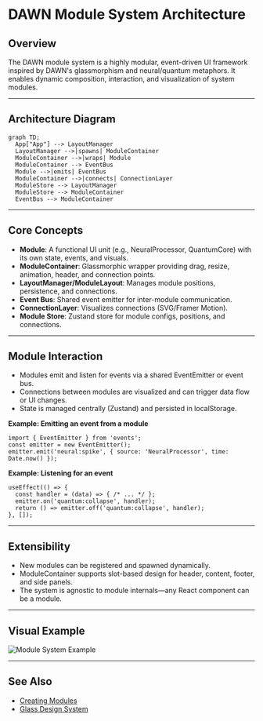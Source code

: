 # DAWN Module System Architecture

## Overview
The DAWN module system is a highly modular, event-driven UI framework inspired by DAWN's glassmorphism and neural/quantum metaphors. It enables dynamic composition, interaction, and visualization of system modules.

---

## Architecture Diagram

```mermaid
graph TD;
  App["App"] --> LayoutManager
  LayoutManager -->|spawns| ModuleContainer
  ModuleContainer -->|wraps| Module
  ModuleContainer --> EventBus
  Module -->|emits| EventBus
  ModuleContainer -->|connects| ConnectionLayer
  ModuleStore --> LayoutManager
  ModuleStore --> ModuleContainer
  EventBus --> ModuleContainer
```

---

## Core Concepts

- **Module**: A functional UI unit (e.g., NeuralProcessor, QuantumCore) with its own state, events, and visuals.
- **ModuleContainer**: Glassmorphic wrapper providing drag, resize, animation, header, and connection points.
- **LayoutManager/ModuleLayout**: Manages module positions, persistence, and connections.
- **Event Bus**: Shared event emitter for inter-module communication.
- **ConnectionLayer**: Visualizes connections (SVG/Framer Motion).
- **Module Store**: Zustand store for module configs, positions, and connections.

---

## Module Interaction

- Modules emit and listen for events via a shared EventEmitter or event bus.
- Connections between modules are visualized and can trigger data flow or UI changes.
- State is managed centrally (Zustand) and persisted in localStorage.

**Example: Emitting an event from a module**
```tsx
import { EventEmitter } from 'events';
const emitter = new EventEmitter();
emitter.emit('neural:spike', { source: 'NeuralProcessor', time: Date.now() });
```

**Example: Listening for an event**
```tsx
useEffect(() => {
  const handler = (data) => { /* ... */ };
  emitter.on('quantum:collapse', handler);
  return () => emitter.off('quantum:collapse', handler);
}, []);
```

---

## Extensibility

- New modules can be registered and spawned dynamically.
- ModuleContainer supports slot-based design for header, content, footer, and side panels.
- The system is agnostic to module internals—any React component can be a module.

---

## Visual Example

![Module System Example](./assets/module-system-example.png)

---

## See Also
- [Creating Modules](./CreatingModules.md)
- [Glass Design System](./GlassDesignSystem.md) 